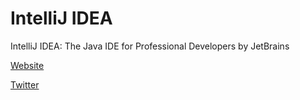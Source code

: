 # IntelliJ IDEA

IntelliJ IDEA: The Java IDE for Professional Developers by JetBrains

[Website](https://www.jetbrains.com/idea/?developerstash)

[Twitter](https://twitter.com/jetbrains)
